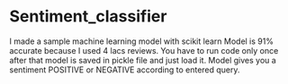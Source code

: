 # Sentiment_classifier
I made a sample machine learning model with scikit learn 
Model is 91% accurate because I used 4 lacs reviews.
You have to run code only once after that model is saved in pickle file and just load it.
Model gives you a sentiment POSITIVE or NEGATIVE according to entered query.
